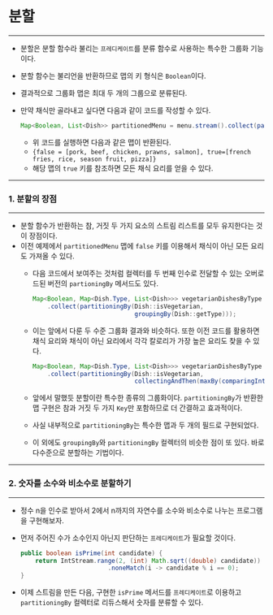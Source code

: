 # 분할

---

- 분할은 분할 함수라 불리는 `프레디케이트`를 분류 함수로 사용하는 특수한 그룹화 기능이다.
- 분할 함수는 불리언을 반환하므로 맵의 키 형식은 `Boolean`이다.
- 결과적으로 그룹화 맵은 최대 두 개의 그룹으로 분류된다.
- 만약 채식만 골라내고 싶다면 다음과 같이 코드를 작성할 수 있다.

    ```java
    Map<Boolean, List<Dish>> partitionedMenu = menu.stream().collect(partitioningBy(Dish::isVegetarian));
    ```

    - 위 코드를 실행하면 다음과 같은 맵이 반환된다.
    - `{false = [pork, beef, chicken, prawns, salmon], true=[french fries, rice, season fruit, pizza]}`
    - 해당 맵의 `true` 키를 참조하면 모든 채식 요리를 얻을 수 있다.

---

### 1. 분할의 장점

---

- 분할 함수가 반환하는 참, 거짓 두 가지 요소의 스트림 리스트를 모두 유지한다는 것이 장점이다.
- 이전 예제에서 `partitionedMenu` 맵에 `false` 키를 이용해서 채식이 아닌 모든 요리도 가져올 수 있다.
    - 다음 코드에서 보여주는 것처럼 컬렉터를 두 번째 인수로 전달할 수 있는 오버로드된 버전의 `partioningBy` 메서드도 있다.

        ```java
        Map<Boolean, Map<Dish.Type, List<Dish>>> vegetarianDishesByType = menu.stream()
            .collect(partitioningBy(Dish::isVegetarian,
                                    groupingBy(Dish::getType)));
        ```

    - 이는 앞에서 다룬 두 수준 그룹화 결과와 비슷하다. 또한 이전 코드를 활용하면 채식 요리와 채식이 아닌 요리에서 각각 칼로리가 가장 높은 요리도 찾을 수 있다.

        ```java
        Map<Boolean, Map<Dish.Type, List<Dish>>> vegetarianDishesByType = menu.stream()
            .collect(partitioningBy(Dish::isVegetarian,
                                    collectingAndThen(maxBy(comparingInt(Dish::getCalories)), Optional::get);
        ```

    - 앞에서 말했듯 분할이란 특수한 종류의 그룹화이다. `partitioningBy`가 반환한 맵 구현은 참과 거짓 두 가지 `Key`만 포함하므로 더 간결하고 효과적이다.
    - 사실 내부적으로 `partitioningBy`는 특수한 맵과 두 개의 필드로 구현되었다.
    - 이 외에도 `groupingBy`와 `partitioningBy` 컬렉터의 비슷한 점이 또 있다. 바로 다수준으로 분할하는 기법이다.

---

### 2. 숫자를 소수와 비소수로 분할하기

---

- 정수 n을 인수로 받아서 2에서 n까지의 자연수를 소수와 비소수로 나누는 프로그램을 구현해보자.
- 먼저 주어진 수가 소수인지 아닌지 판단하는 `프레디케이트`가 필요할 것이다.

    ```java
    public boolean isPrime(int candidate) {
    	return IntStream.range(2, (int) Math.sqrt((double) candidate))
                            .noneMatch(i -> candidate % i == 0);
    }
    ```

- 이제 스트림을 만든 다음, 구현한 `isPrime` 메서드를 `프레디케이트`로 이용하고 `partitioningBy` 컬렉터로 리듀스해서 숫자를 분류할 수 있다.
